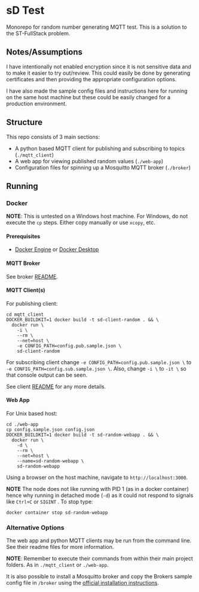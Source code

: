 # sD Test

Monorepo for random number generating MQTT test. This is a solution to the ST-FullStack problem.

## Notes/Assumptions

I have intentionally not enabled encryption since it is not sensitive data and to make it easier to try out/review. This could easily be done by generating certificates and then providing the appropriate configuration options.

I have also made the sample config files and instructions here for running on the same host machine but these could be easily changed for a production environment.

## Structure

This repo consists of 3 main sections:
* A python based MQTT client for publishing and subscribing to topics (`./mqtt_client`)
* A web app for viewing published random values (`./web-app`)
* Configuration files for spinning up a Mosquitto MQTT broker (`./broker`)

## Running

### Docker

**NOTE**: This is untested on a Windows host machine. For Windows, do not execute the `cp` steps. Either copy manually or use `xcopy`, etc.

#### Prerequisites

* [Docker Engine](https://docs.docker.com/engine/install) or [Docker Desktop](https://docs.docker.com/desktop/)

#### MQTT Broker

See broker [README](./broker/README.md).

#### MQTT Client(s)

For publishing client:

```shell
cd mqtt_client
DOCKER_BUILDKIT=1 docker build -t sd-client-random . && \
  docker run \
    -i \
    --rm \
    --net=host \
    -e CONFIG_PATH=config.pub.sample.json \
    sd-client-random
```

For subscribing client change `-e CONFIG_PATH=config.pub.sample.json \` to `-e CONFIG_PATH=config.sub.sample.json \`. Also, change `-i \` to `-it \` so that console output can be seen.

See client [README](./mqtt_client/README.md) for any more details.

#### Web App

For Unix based host:
```shell
cd ./web-app
cp config.sample.json config.json
DOCKER_BUILDKIT=1 docker build -t sd-random-webapp . && \
  docker run \
    -d \
    --rm \
    --net=host \
    --name=sd-random-webapp \
    sd-random-webapp
```

Using a browser on the host machine, navigate to `http://localhost:3000`.

**NOTE** The node does not like running with PID 1 (as in a docker container) hence why running in detached mode (`-d`) as it could not respond to signals like `Ctrl+C` or `SIGINT` . To stop type:
```shell
docker container stop sd-random-webapp
```

### Alternative Options

The web app and python MQTT clients may be run from the command line. See their readme files for more information.

**NOTE**: Remember to execute their commands from within their main project folders. As in `./mqtt_client` or `./web-app`.

It is also possible to install a Mosquitto broker and copy the Brokers sample config file in `/broker` using the [official installation instructions](https://mosquitto.org/download/).
